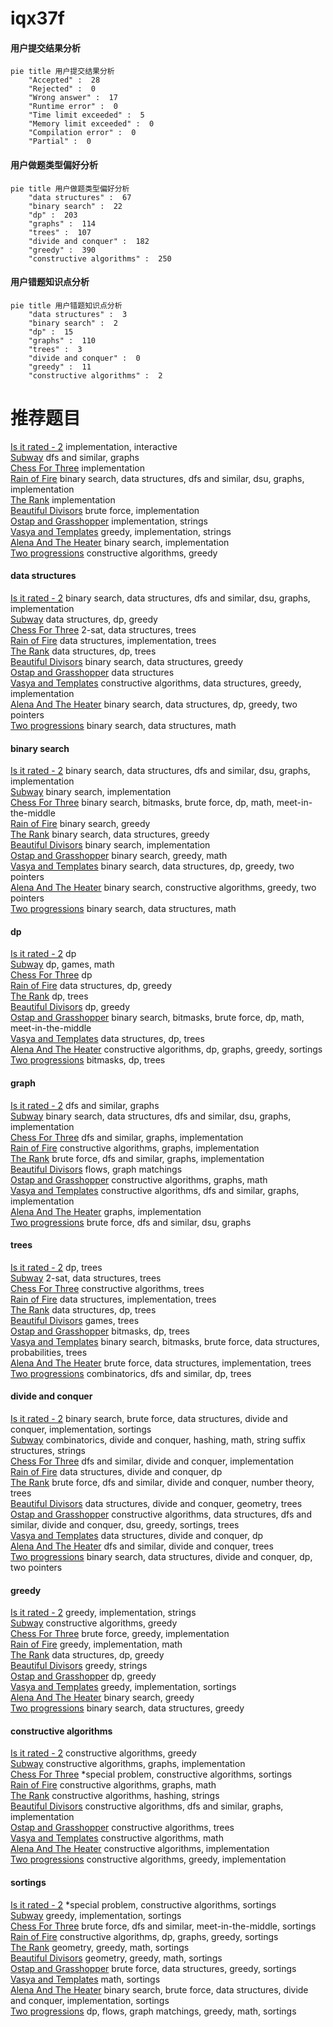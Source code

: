 # iqx37f
<!-- tabs:start -->
#### **用户提交结果分析**

```mermaid
pie title 用户提交结果分析
    "Accepted" :  28
    "Rejected" :  0
    "Wrong answer" :  17
    "Runtime error" :  0
    "Time limit exceeded" :  5
    "Memory limit exceeded" :  0
    "Compilation error" :  0
    "Partial" :  0
```
#### **用户做题类型偏好分析**

```mermaid
pie title 用户做题类型偏好分析
    "data structures" :  67
    "binary search" :  22
    "dp" :  203
    "graphs" :  114
    "trees" :  107
    "divide and conquer" :  182
    "greedy" :  390
    "constructive algorithms" :  250
```
#### **用户错题知识点分析**

```mermaid
pie title 用户错题知识点分析
    "data structures" :  3
    "binary search" :  2
    "dp" :  15
    "graphs" :  110
    "trees" :  3
    "divide and conquer" :  0
    "greedy" :  11
    "constructive algorithms" :  2
```
<!-- tabs:end -->
# 推荐题目
[Is it rated - 2](http://codeforces.com/problemset/problem/1505/A)		implementation,
                        interactive		  
[Subway](http://codeforces.com/problemset/problem/131/D)		dfs and similar,
                        graphs		  
[Chess For Three](http://codeforces.com/problemset/problem/893/A)		implementation		  
[Rain of Fire](http://codeforces.com/problemset/problem/1419/F)		binary search,
                        data structures,
                        dfs and similar,
                        dsu,
                        graphs,
                        implementation		  
[The Rank](http://codeforces.com/problemset/problem/1017/A)		implementation		  
[Beautiful Divisors](http://codeforces.com/problemset/problem/893/B)		brute force,
                        implementation		  
[Ostap and Grasshopper](http://codeforces.com/problemset/problem/735/A)		implementation,
                        strings		  
[Vasya and Templates](https://codeforces.com/contest/1087/problem/E)		greedy,
                        implementation,
                        strings		  
[Alena And The Heater](http://codeforces.com/problemset/problem/940/D)		binary search,
                        implementation		  
[Two progressions](http://codeforces.com/problemset/problem/125/D)		constructive algorithms,
                        greedy		  
<!-- tabs:start -->
#### **data structures**
[Is it rated - 2](http://codeforces.com/problemset/problem/1419/F)		binary search,
                        data structures,
                        dfs and similar,
                        dsu,
                        graphs,
                        implementation		  
[Subway](http://codeforces.com/problemset/problem/675/E)		data structures,
                        dp,
                        greedy		  
[Chess For Three](https://codeforces.com/contest/318/problem/D)		2-sat,
                        data structures,
                        trees		  
[Rain of Fire](https://codeforces.com/contest/1150/problem/E)		data structures,
                        implementation,
                        trees		  
[The Rank](http://codeforces.com/problemset/problem/1039/D)		data structures,
                        dp,
                        trees		  
[Beautiful Divisors](http://codeforces.com/problemset/problem/1251/E2)		binary search,
                        data structures,
                        greedy		  
[Ostap and Grasshopper](http://codeforces.com/problemset/problem/453/E)		data structures		  
[Vasya and Templates](http://codeforces.com/problemset/problem/1358/E)		constructive algorithms,
                        data structures,
                        greedy,
                        implementation		  
[Alena And The Heater](http://codeforces.com/problemset/problem/1492/C)		binary search,
                        data structures,
                        dp,
                        greedy,
                        two pointers		  
[Two progressions](http://codeforces.com/problemset/problem/1490/G)		binary search,
                        data structures,
                        math		  
#### **binary search**
[Is it rated - 2](http://codeforces.com/problemset/problem/1419/F)		binary search,
                        data structures,
                        dfs and similar,
                        dsu,
                        graphs,
                        implementation		  
[Subway](http://codeforces.com/problemset/problem/940/D)		binary search,
                        implementation		  
[Chess For Three](http://codeforces.com/problemset/problem/525/E)		binary search,
                        bitmasks,
                        brute force,
                        dp,
                        math,
                        meet-in-the-middle		  
[Rain of Fire](http://codeforces.com/problemset/problem/51/C)		binary search,
                        greedy		  
[The Rank](http://codeforces.com/problemset/problem/1251/E2)		binary search,
                        data structures,
                        greedy		  
[Beautiful Divisors](https://codeforces.com/contest/1489/problem/F)		binary search,
                        implementation		  
[Ostap and Grasshopper](http://codeforces.com/problemset/problem/1344/D)		binary search,
                        greedy,
                        math		  
[Vasya and Templates](http://codeforces.com/problemset/problem/1492/C)		binary search,
                        data structures,
                        dp,
                        greedy,
                        two pointers		  
[Alena And The Heater](http://codeforces.com/problemset/problem/1463/D)		binary search,
                        constructive algorithms,
                        greedy,
                        two pointers		  
[Two progressions](http://codeforces.com/problemset/problem/1490/G)		binary search,
                        data structures,
                        math		  
#### **dp**
[Is it rated - 2](http://codeforces.com/problemset/problem/628/B)		dp		  
[Subway](http://codeforces.com/problemset/problem/87/C)		dp,
                        games,
                        math		  
[Chess For Three](https://codeforces.com/contest/791/problem/E)		dp		  
[Rain of Fire](http://codeforces.com/problemset/problem/675/E)		data structures,
                        dp,
                        greedy		  
[The Rank](http://codeforces.com/problemset/problem/856/D)		dp,
                        trees		  
[Beautiful Divisors](http://codeforces.com/problemset/problem/771/E)		dp,
                        greedy		  
[Ostap and Grasshopper](http://codeforces.com/problemset/problem/525/E)		binary search,
                        bitmasks,
                        brute force,
                        dp,
                        math,
                        meet-in-the-middle		  
[Vasya and Templates](http://codeforces.com/problemset/problem/1039/D)		data structures,
                        dp,
                        trees		  
[Alena And The Heater](http://codeforces.com/problemset/problem/1296/E1)		constructive algorithms,
                        dp,
                        graphs,
                        greedy,
                        sortings		  
[Two progressions](http://codeforces.com/problemset/problem/1450/G)		bitmasks,
                        dp,
                        trees		  
#### **graph**
[Is it rated - 2](http://codeforces.com/problemset/problem/131/D)		dfs and similar,
                        graphs		  
[Subway](http://codeforces.com/problemset/problem/1419/F)		binary search,
                        data structures,
                        dfs and similar,
                        dsu,
                        graphs,
                        implementation		  
[Chess For Three](http://codeforces.com/problemset/problem/500/A)		dfs and similar,
                        graphs,
                        implementation		  
[Rain of Fire](http://codeforces.com/problemset/problem/1301/D)		constructive algorithms,
                        graphs,
                        implementation		  
[The Rank](http://codeforces.com/problemset/problem/948/A)		brute force,
                        dfs and similar,
                        graphs,
                        implementation		  
[Beautiful Divisors](http://codeforces.com/problemset/problem/316/C2)		flows,
                        graph matchings		  
[Ostap and Grasshopper](http://codeforces.com/problemset/problem/899/C)		constructive algorithms,
                        graphs,
                        math		  
[Vasya and Templates](http://codeforces.com/problemset/problem/1316/D)		constructive algorithms,
                        dfs and similar,
                        graphs,
                        implementation		  
[Alena And The Heater](http://codeforces.com/problemset/problem/1255/B)		graphs,
                        implementation		  
[Two progressions](https://codeforces.com/contest/218/problem/C)		brute force,
                        dfs and similar,
                        dsu,
                        graphs		  
#### **trees**
[Is it rated - 2](http://codeforces.com/problemset/problem/856/D)		dp,
                        trees		  
[Subway](https://codeforces.com/contest/318/problem/D)		2-sat,
                        data structures,
                        trees		  
[Chess For Three](https://codeforces.com/contest/902/problem/C)		constructive algorithms,
                        trees		  
[Rain of Fire](https://codeforces.com/contest/1150/problem/E)		data structures,
                        implementation,
                        trees		  
[The Rank](http://codeforces.com/problemset/problem/1039/D)		data structures,
                        dp,
                        trees		  
[Beautiful Divisors](http://codeforces.com/problemset/problem/1363/C)		games,
                        trees		  
[Ostap and Grasshopper](http://codeforces.com/problemset/problem/1450/G)		bitmasks,
                        dp,
                        trees		  
[Vasya and Templates](http://codeforces.com/problemset/problem/1479/D)		binary search,
                        bitmasks,
                        brute force,
                        data structures,
                        probabilities,
                        trees		  
[Alena And The Heater](http://codeforces.com/problemset/problem/1511/C)		brute force,
                        data structures,
                        implementation,
                        trees		  
[Two progressions](http://codeforces.com/problemset/problem/1499/F)		combinatorics,
                        dfs and similar,
                        dp,
                        trees		  
#### **divide and conquer**
[Is it rated - 2](http://codeforces.com/problemset/problem/1461/D)		binary search,
                        brute force,
                        data structures,
                        divide and conquer,
                        implementation,
                        sortings		  
[Subway](http://codeforces.com/problemset/problem/1466/G)		combinatorics,
                        divide and conquer,
                        hashing,
                        math,
                        string suffix structures,
                        strings		  
[Chess For Three](http://codeforces.com/problemset/problem/1490/D)		dfs and similar,
                        divide and conquer,
                        implementation		  
[Rain of Fire](https://codeforces.com/contest/1483/problem/C)		data structures,
                        divide and conquer,
                        dp		  
[The Rank](http://codeforces.com/problemset/problem/1491/E)		brute force,
                        dfs and similar,
                        divide and conquer,
                        number theory,
                        trees		  
[Beautiful Divisors](http://codeforces.com/problemset/problem/1303/G)		data structures,
                        divide and conquer,
                        geometry,
                        trees		  
[Ostap and Grasshopper](http://codeforces.com/problemset/problem/1494/D)		constructive algorithms,
                        data structures,
                        dfs and similar,
                        divide and conquer,
                        dsu,
                        greedy,
                        sortings,
                        trees		  
[Vasya and Templates](http://codeforces.com/problemset/problem/1482/E)		data structures,
                        divide and conquer,
                        dp		  
[Alena And The Heater](http://codeforces.com/problemset/problem/566/C)		dfs and similar,
                        divide and conquer,
                        trees		  
[Two progressions](http://codeforces.com/problemset/problem/1428/F)		binary search,
                        data structures,
                        divide and conquer,
                        dp,
                        two pointers		  
#### **greedy**
[Is it rated - 2](https://codeforces.com/contest/1087/problem/E)		greedy,
                        implementation,
                        strings		  
[Subway](http://codeforces.com/problemset/problem/125/D)		constructive algorithms,
                        greedy		  
[Chess For Three](http://codeforces.com/problemset/problem/140/B)		brute force,
                        greedy,
                        implementation		  
[Rain of Fire](http://codeforces.com/problemset/problem/1061/A)		greedy,
                        implementation,
                        math		  
[The Rank](http://codeforces.com/problemset/problem/675/E)		data structures,
                        dp,
                        greedy		  
[Beautiful Divisors](http://codeforces.com/problemset/problem/1374/C)		greedy,
                        strings		  
[Ostap and Grasshopper](http://codeforces.com/problemset/problem/771/E)		dp,
                        greedy		  
[Vasya and Templates](http://codeforces.com/problemset/problem/1183/G)		greedy,
                        implementation,
                        sortings		  
[Alena And The Heater](http://codeforces.com/problemset/problem/51/C)		binary search,
                        greedy		  
[Two progressions](http://codeforces.com/problemset/problem/1251/E2)		binary search,
                        data structures,
                        greedy		  
#### **constructive algorithms**
[Is it rated - 2](http://codeforces.com/problemset/problem/125/D)		constructive algorithms,
                        greedy		  
[Subway](http://codeforces.com/problemset/problem/1301/D)		constructive algorithms,
                        graphs,
                        implementation		  
[Chess For Three](https://codeforces.com/contest/795/problem/D)		*special problem,
                        constructive algorithms,
                        sortings		  
[Rain of Fire](http://codeforces.com/problemset/problem/899/C)		constructive algorithms,
                        graphs,
                        math		  
[The Rank](https://codeforces.com/contest/1113/problem/D)		constructive algorithms,
                        hashing,
                        strings		  
[Beautiful Divisors](http://codeforces.com/problemset/problem/1316/D)		constructive algorithms,
                        dfs and similar,
                        graphs,
                        implementation		  
[Ostap and Grasshopper](https://codeforces.com/contest/902/problem/C)		constructive algorithms,
                        trees		  
[Vasya and Templates](http://codeforces.com/problemset/problem/42/D)		constructive algorithms,
                        math		  
[Alena And The Heater](http://codeforces.com/problemset/problem/1427/D)		constructive algorithms,
                        implementation		  
[Two progressions](http://codeforces.com/problemset/problem/1272/B)		constructive algorithms,
                        greedy,
                        implementation		  
#### **sortings**
[Is it rated - 2](https://codeforces.com/contest/795/problem/D)		*special problem,
                        constructive algorithms,
                        sortings		  
[Subway](http://codeforces.com/problemset/problem/1183/G)		greedy,
                        implementation,
                        sortings		  
[Chess For Three](http://codeforces.com/problemset/problem/478/E)		brute force,
                        dfs and similar,
                        meet-in-the-middle,
                        sortings		  
[Rain of Fire](http://codeforces.com/problemset/problem/1296/E1)		constructive algorithms,
                        dp,
                        graphs,
                        greedy,
                        sortings		  
[The Rank](https://codeforces.com/contest/1496/problem/C)		geometry,
                        greedy,
                        math,
                        sortings		  
[Beautiful Divisors](http://codeforces.com/problemset/problem/1495/A)		geometry,
                        greedy,
                        math,
                        sortings		  
[Ostap and Grasshopper](http://codeforces.com/problemset/problem/1497/A)		brute force,
                        data structures,
                        greedy,
                        sortings		  
[Vasya and Templates](http://codeforces.com/problemset/problem/1427/A)		math,
                        sortings		  
[Alena And The Heater](http://codeforces.com/problemset/problem/1461/D)		binary search,
                        brute force,
                        data structures,
                        divide and conquer,
                        implementation,
                        sortings		  
[Two progressions](http://codeforces.com/problemset/problem/1437/C)		dp,
                        flows,
                        graph matchings,
                        greedy,
                        math,
                        sortings		  
<!-- tabs:end -->
